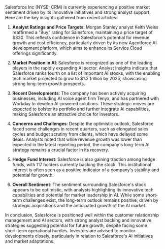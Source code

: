 Salesforce Inc (NYSE: CRM) is currently experiencing a positive market sentiment driven by its innovative initiatives and strong analyst support. Here are the key insights gathered from recent articles:

1. **Analyst Ratings and Price Targets**: Morgan Stanley analyst Keith Weiss reaffirmed a "Buy" rating for Salesforce, maintaining a price target of $330. This reflects confidence in Salesforce's potential for revenue growth and cost efficiency, particularly driven by its new Agentforce AI development platform, which aims to enhance its Service Cloud offerings significantly.

2. **Market Position in AI**: Salesforce is recognized as one of the leading players in the rapidly expanding AI sector. Analyst insights indicate that Salesforce ranks fourth on a list of important AI stocks, with the enabling tech market projected to grow to $1.2 trillion by 2025, showcasing strong long-term growth prospects.

3. **Recent Developments**: The company has been actively acquiring businesses, including AI voice agent firm Tenyx, and has partnered with Workday to develop AI-powered solutions. These strategic moves are expected to bolster its portfolio and further integrate AI capabilities, making Salesforce an attractive choice for investors.

4. **Concerns and Challenges**: Despite the optimistic outlook, Salesforce faced some challenges in recent quarters, such as elongated sales cycles and budget scrutiny from clients, which have delayed some deals. Analysts noted that while revenue growth was lower than expected in the latest reporting period, the company's long-term AI strategy remains a crucial factor in its recovery.

5. **Hedge Fund Interest**: Salesforce is also gaining traction among hedge funds, with 117 holders currently backing the stock. This institutional interest is often seen as a positive indicator of a company's stability and potential for growth.

6. **Overall Sentiment**: The sentiment surrounding Salesforce's stock appears to be optimistic, with analysts highlighting its innovative tech capabilities and potential for market leadership in AI. While some short-term challenges exist, the long-term outlook remains positive, driven by strategic acquisitions and the anticipated growth of the AI market.

In conclusion, Salesforce is positioned well within the customer relationship management and AI sectors, with strong analyst backing and innovative strategies suggesting potential for future growth, despite facing some short-term operational hurdles. Investors are advised to monitor developments closely, particularly in relation to Salesforce's AI initiatives and market adaptations.